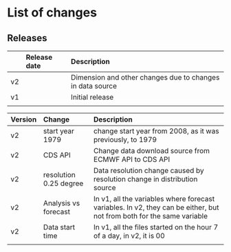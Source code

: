 # List of changes

## Releases

|    | Release date | Description                                               |
|:---|:-------------|:----------------------------------------------------------|
| v2 |              | Dimension and other changes due to changes in data source |
| v1 |              | Initial release                                           |
|    |              |                                                           |




| Version | Change                 | Description                                                                                                           |
|:--------|:-----------------------|:----------------------------------------------------------------------------------------------------------------------|
| v2      | start year 1979        | change start year from 2008, as it was previously, to 1979                                                            |
| v2      | CDS API                | Change data download source from ECMWF API to CDS API                                                                 |
| v2      | resolution 0.25 degree | Data resolution change caused by resolution change in distribution source                                             |
| v2      | Analysis vs forecast   | In v1, all the variables where forecast variables. In v2, they can be either, but not from both for the same variable |
| v2      | Data start time        | In v1, all the files started on the hour 7 of a day, in v2, it is 00                                                  |
|         |                        |                                                                                                                       |
